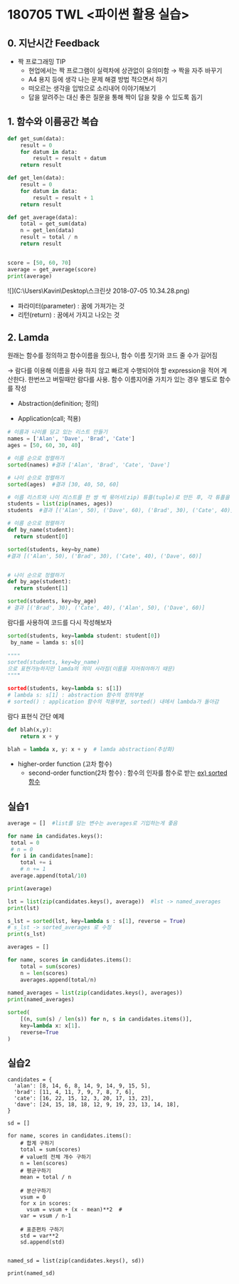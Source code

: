 # 180705 TWL <파이썬 활용 실습>



## 0. 지난시간 Feedback

- 짝 프로그래밍 TIP
  - 현업에서는 짝 프로그램이 실력차에 상관없이 유의미함 → 짝을 자주 바꾸기
  - A4 용지 등에 생각 나는 문제 해결 방법 적으면서 하기
  - 떠오르는 생각을 입밖으로 소리내어 이야기해보기
  - 답을 알려주는 대신 좋은 질문을 통해 짝이 답을 찾을 수 있도록 돕기





## 1. 함수와 이름공간 복습



```python
def get_sum(data): 
    result = 0
    for datum in data:
        result = result + datum
    return result

def get_len(data):
    result = 0
    for datum in data:
        result = result + 1
    return result

def get_average(data):
    total = get_sum(data)
    n = get_len(data)
    result = total / n
    return result


score = [50, 60, 70]
average = get_average(score)
print(average)
```



![](C:\Users\Kavin\Desktop\스크린샷 2018-07-05 10.34.28.png)



- 파라미터(parameter) : 꿈에 가져가는 것 
- 리턴(return) : 꿈에서 가지고 나오는 것





## 2. Lamda

원래는 함수를 정의하고 함수이름을 줬으나, 함수 이름 짓기와 코드 줄 수가 길어짐

→ 람다를 이용해 이름을 사용 하지 않고 빠르게 수행되어야 할 expression을 적어 계산한다.  한번쓰고 버릴때만 람다를 사용. 함수 이름지어줄 가치가 있는 경우 별도로 함수를 작성

- Abstraction(definition; 정의)

- Application(call; 적용) 

  

```python
# 이름과 나이를 담고 있는 리스트 만들기
names = ['Alan', 'Dave', 'Brad', 'Cate']
ages = [50, 60, 30, 40]

# 이름 순으로 정렬하기
sorted(names) #결과 ['Alan', 'Brad', 'Cate', 'Dave']

# 나이 순으로 정렬하기
sorted(ages)  #결과 [30, 40, 50, 60]

# 이름 리스트와 나이 리스트를 한 쌍 씩 묶어서(zip) 튜플(tuple)로 만든 후, 각 튜플을 원소로 갖는 리스트인 students를 만든다
students = list(zip(names, ages))
students  #결과 [('Alan', 50), ('Dave', 60), ('Brad', 30), ('Cate', 40)]

# 이름 순으로 정렬하기
def by_name(student):
  return student[0]

sorted(students, key=by_name) 
#결과 [('Alan', 50), ('Brad', 30), ('Cate', 40), ('Dave', 60)]


# 나이 순으로 정렬하기
def by_age(student):
  return student[1]

sorted(students, key=by_age)
# 결과 [('Brad', 30), ('Cate', 40), ('Alan', 50), ('Dave', 60)]
```



람다를 사용하여 코드를 다시 작성해보자

```python
sorted(students, key=lambda student: student[0])
 by_name = lamda s: s[0]
        
"""" 
sorted(students, key=by_name) 
으로 표현가능하지만 lamda의 의미 사라짐(이름을 지어줘야하기 때문) 
""""

sorted(students, key=lambda s: s[1])
# lambda s: s[1] : abstraction 함수의 정의부분
# sorted() : application 함수의 적용부분, sorted() 내에서 lambda가 돌아감
```



람다 표현식 간단 예제

```python
def blah(x,y):
	return x + y
	
blah = lambda x, y: x + y  # lamda abstraction(추상화)
```



- higher-order function (고차 함수) 
  - second-order function(2차 함수) : 함수의 인자를 함수로 받는  <u>ex) sorted함수</u>





## 실습1

```python
average = []  #list를 담는 변수는 averages로 기입하는게 좋음

for name in candidates.keys():
 total = 0
 # n = 0
 for i in candidates[name]:
    total += i
    # n += 1
 average.append(total/10)

print(average)

lst = list(zip(candidates.keys(), average))  #lst -> named_averages
print(lst)

s_lst = sorted(lst, key=lambda s : s[1], reverse = True)
# s_lst -> sorted_averages 로 수정
print(s_lst)
```

```python
averages = []

for name, scores in candidates.items():
    total = sum(scores)
    n = len(scores)
    averages.append(total/n)
    
named_averages = list(zip(candidates.keys(), averages))
print(named_averages)
```

```python
sorted(
	[(n, sum(s) / len(s)) for n, s in candidates.items()],
	key=lambda x: x[1].
	reverse=True
)
```





## 실습2


```
candidates = {
  'alan': [8, 14, 6, 8, 14, 9, 14, 9, 15, 5],
  'brad': [11, 4, 11, 7, 9, 7, 8, 7, 6],
  'cate': [16, 22, 15, 12, 3, 20, 17, 13, 23],
  'dave': [24, 15, 18, 18, 12, 9, 19, 23, 13, 14, 18],
}

sd = []

for name, scores in candidates.items():
    # 합계 구하기
    total = sum(scores)
    # value의 전체 개수 구하기
    n = len(scores)
    # 평균구하기
    mean = total / n
    
    # 분산구하기
    vsum = 0
    for x in scores:
      vsum = vsum + (x - mean)**2  # 
    var = vsum / n-1
    
    # 표준편차 구하기
    std = var**2
    sd.append(std)
    
    
named_sd = list(zip(candidates.keys(), sd))
    
print(named_sd)
```


